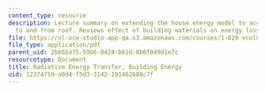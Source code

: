```yaml
---
content_type: resource
description: Lecture summary on extending the house energy model to account for radiation
  to and from roof. Reviews effect of building materials on energy loss.
file: https://ol-ocw-studio-app-qa.s3.amazonaws.com/courses/1-020-ecology-ii-engineering-for-sustainability-spring-2008/12374759a0d4f5d33142191462688c7f_lec10.pdf
file_type: application/pdf
parent_uid: 2bb5b4f5-59b6-0424-b61d-8b6f049d1e7c
resourcetype: Document
title: Radiative Energy Transfer, Building Energy
uid: 12374759-a0d4-f5d3-3142-191462688c7f
---
```

